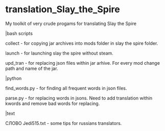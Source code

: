 # translation_Slay_the_Spire
My toolkit of very crude progams for translating Slay the Spire


|bash scripts

collect - for copying jar archives into mods folder in slay the spire folder.

launch - for launching slay the spire without steam.

upd_tran - for replacing json files within jar arhive. For every mod change path and name of the jar.

|python

find_words.py - for finding all frequent words in json files.

parse.py - for replacing words in jsons. Need to add translation within kwords and remove bad words for replacing.

|text

СЛОВО Jedi515.txt - some tips for russians translators.
